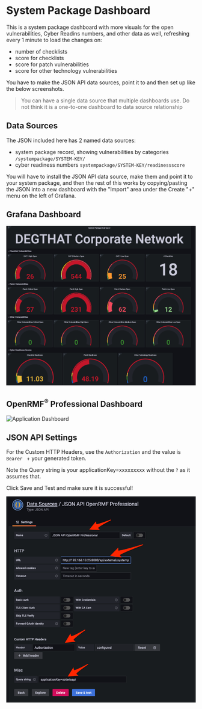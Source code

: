 # System Package Dashboard
This is a system package dashboard with more visuals for the open vulnerabilities, Cyber Readins numbers, and other data as well, refreshing every 1 minute to load the changes on:
* number of checklists
* score for checklists
* score for patch vulnerabilities
* score for other technology vulnerabilities

You have to make the JSON API data sources, point it to and then set up like the below screenshots.

> You can have a single data source that multiple dashboards use. Do not think it is a one-to-one dashboard to data source relationship

## Data Sources
The JSON included here has 2 named data sources:
* system package record, showing vulnerabilities by categories `/systempackage/SYSTEM-KEY/`
* cyber readiness numbers `systempackage/SYSTEM-KEY/readinessscore`

You will have to install the JSON API data source, make them and point it to your system package, and then the rest of this works by copying/pasting the JSON into a new dashboard with the "Import" area under the Create "+" menu on the left of Grafana.

## Grafana Dashboard
![Grafana Dashboard](./img/dashboard-visuals.png?raw=true)

## OpenRMF<sup>&reg;</sup> Professional Dashboard
![Application Dashboard](../dashboard-ato-systempackagenumbers/systempackage-listing.png?raw=true)

## JSON API Settings
For the Custom HTTP Headers, use the `Authorization` and the value is `Bearer ` + your generated token. 

Note the Query string is your applicationKey=xxxxxxxxx without the `?` as it assumes that. 

Click Save and Test and make sure it is successful!

![Datasource Setting](./img/jsonapi-settings.png?raw=true)
